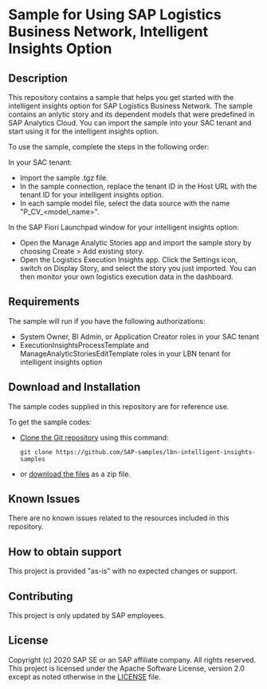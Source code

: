 # Sample for Using SAP Logistics Business Network, Intelligent Insights Option

## Description
This repository contains a sample that helps you get started with the intelligent insights option for SAP Logistics Business Network. The sample contains an anlytic story and its dependent models that were predefined in SAP Analytics Cloud. You can import the sample into your SAC tenant and start using it for the intelligent insights option.

To use the sample, complete the steps in the following order:

In your SAC tenant:
- Import the sample .tgz file.
- In the sample connection, replace the tenant ID in the Host URL with the tenant ID for your intelligent insights option.
- In each sample model file, select the data source with the name "P_CV_<model_name>".

In the SAP Fiori Launchpad window for your intelligent insights option:
- Open the Manage Analytic Stories app and import the sample story by choosing Create > Add existing story.
- Open the Logistics Execution Insights app. Click the Settings icon, switch on Display Story, and select the story you just imported. You can then monitor your own logistics execution data in the dashboard.

## Requirements
The sample will run if you have the following authorizations:
- System Owner, BI Admin, or Application Creator roles in your SAC tenant
- ExecutionInsightsProcessTemplate and ManageAnalyticStoriesEditTemplate roles in your LBN tenant for intelligent insights option

## Download and Installation
The sample codes supplied in this repository are for reference use.  

To get the sample codes:

- [Clone the Git repository](https://help.github.com/articles/cloning-a-repository/) using this command:
  
  `git clone https://github.com/SAP-samples/lbn-intelligent-insights-samples`
  
- or [download the files](https://github.com/SAP-samples/lbn-intelligent-insights-samples/archive/main.zip) as a zip file.

## Known Issues
There are no known issues related to the resources included in this repository.

## How to obtain support
This project is provided "as-is" with no expected changes or support.

## Contributing
This project is only updated by SAP employees.

## License
Copyright (c) 2020 SAP SE or an SAP affiliate company. All rights reserved. This project is licensed under the Apache Software License, version 2.0 except as noted otherwise in the [LICENSE](LICENSES/Apache-2.0.txt) file.
